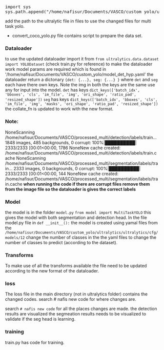 <pre>
import sys
sys.path.append("/home/nafisur/Documents/VASCO/custom_yolo/ultralytics")</pre>

add the path to the ultralytic file in files to use the changed files for multi task yolo.

- convert_coco_yolo.py file contains script to prepare the data set.

### Dataloader

to use the updated dataloader import it from 
`from ultralytics.data.dataset import YOLODataset`
(check train.py for reference) to make the dataloader work model params are required which is found in  '/home/nafisur/Documents/VASCO/custom_yolo/model_det_hyp.yaml' the dataloader return a dictonary `{det: {...}, seg: {...} }` where `det` and `seg` each have there own keys. Note the img in both the keys are the same use any for input into the model.
`det` has keys `dict_keys(['batch_idx', 'bboxes', 'cls', 'im_file', 'img', 'ori_shape', 'ratio_pad', 'resized_shape'])`
`seg` has keys `dict_keys(['batch_idx', 'bboxes', 'cls', 'im_file', 'img', 'masks', 'ori_shape', 'ratio_pad', 'resized_shape'])`
the collate_fn is updated to work with the new format.
### Note:

NoneScanning /home/nafisur/Documents/VASCO/processed_multi/detection/labels/train... 1848 images, 485 backgrounds, 0 corrupt: 100%|██████████| 2333/2333 [00:01<00:00, 1786
NoneNew cache created: /home/nafisur/Documents/VASCO/processed_multi/detection/labels/train.cache
NoneScanning /home/nafisur/Documents/VASCO/processed_multi/segmentation/labels/train... 2333 images, 0 backgrounds, 0 corrupt: 100%|██████████| 2333/2333 [00:01<00:00, 144
NoneNew cache created: /home/nafisur/Documents/VASCO/processed_multi/segmentation/labels/train.cache
**when running the code if there are corrupt files remove them from the image file so the dataloader is gives the correct labels**

### Model

the model is in the folder `model.py`
`from model import MultiTaskYOLO`
this gives the model with both segmentation and detection head.
In the file model.py file in `def __init__():` the model is created using yamal files from the `/home/nafisur/Documents/VASCO/custom_yolo/ultralytics/ultralytics/cfg/models/12` change the number of classes in the the yaml files to change the number of classes to predict (according to the dataset).

### Transforms

To make use of all the transforms available the file need to be updated according to the new format of the dataloader.

### loss

The loss file in the main directory (not in ultralytics folder) contains the changed codes. search # nafis new code for where changes are.

search `# nafis new code` for all the places changes are made.
the detection results are visualized the segmeation results needs to be visualized to validate if the seg head is learning.

### training
train.py has code for training. 